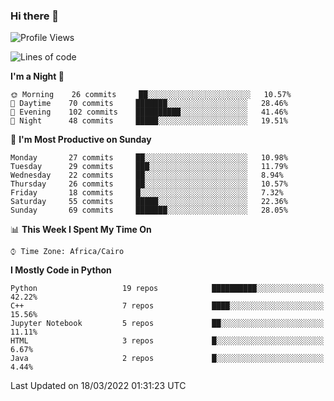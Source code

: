 ### Hi there 👋

<!--
**AMR-KELEG/AMR-KELEG** is a ✨ _special_ ✨ repository because its `README.md` (this file) appears on your GitHub profile.

Here are some ideas to get you started:

- 🔭 I’m currently working on ...
- 🌱 I’m currently learning ...
- 👯 I’m looking to collaborate on ...
- 🤔 I’m looking for help with ...
- 💬 Ask me about ...
- 📫 How to reach me: ...
- 😄 Pronouns: ...
- ⚡ Fun fact: ...
-->

<!--START_SECTION:waka-->
![Profile Views](http://img.shields.io/badge/Profile%20Views-18-blue)

![Lines of code](https://img.shields.io/badge/From%20Hello%20World%20I%27ve%20Written-2%20Million%20lines%20of%20code-blue)

**I'm a Night 🦉** 

```text
🌞 Morning    26 commits     ██░░░░░░░░░░░░░░░░░░░░░░░   10.57% 
🌆 Daytime    70 commits     ███████░░░░░░░░░░░░░░░░░░   28.46% 
🌃 Evening    102 commits    ██████████░░░░░░░░░░░░░░░   41.46% 
🌙 Night      48 commits     █████░░░░░░░░░░░░░░░░░░░░   19.51%

```
📅 **I'm Most Productive on Sunday** 

```text
Monday       27 commits     ██░░░░░░░░░░░░░░░░░░░░░░░   10.98% 
Tuesday      29 commits     ███░░░░░░░░░░░░░░░░░░░░░░   11.79% 
Wednesday    22 commits     ██░░░░░░░░░░░░░░░░░░░░░░░   8.94% 
Thursday     26 commits     ██░░░░░░░░░░░░░░░░░░░░░░░   10.57% 
Friday       18 commits     █░░░░░░░░░░░░░░░░░░░░░░░░   7.32% 
Saturday     55 commits     █████░░░░░░░░░░░░░░░░░░░░   22.36% 
Sunday       69 commits     ███████░░░░░░░░░░░░░░░░░░   28.05%

```


📊 **This Week I Spent My Time On** 

```text
⌚︎ Time Zone: Africa/Cairo

```

**I Mostly Code in Python** 

```text
Python                   19 repos            ██████████░░░░░░░░░░░░░░░   42.22% 
C++                      7 repos             ████░░░░░░░░░░░░░░░░░░░░░   15.56% 
Jupyter Notebook         5 repos             ██░░░░░░░░░░░░░░░░░░░░░░░   11.11% 
HTML                     3 repos             █░░░░░░░░░░░░░░░░░░░░░░░░   6.67% 
Java                     2 repos             █░░░░░░░░░░░░░░░░░░░░░░░░   4.44%

```



 Last Updated on 18/03/2022 01:31:23 UTC
<!--END_SECTION:waka-->
